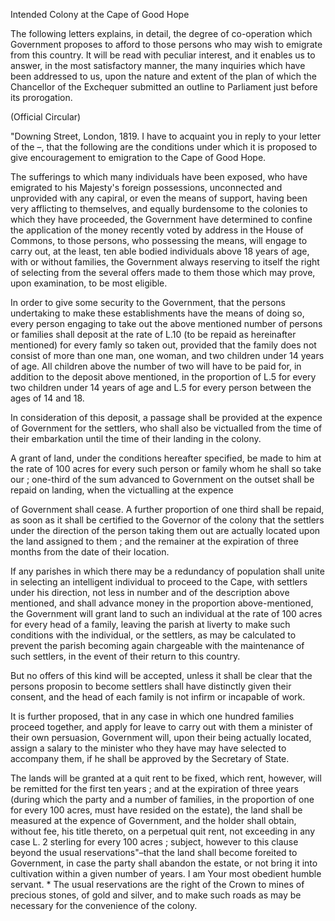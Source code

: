   Intended Colony at the Cape of Good Hope  The following letters explains, in detail, the degree of co-operation which Government proposes to afford to those persons who may wish to emigrate from this country. It will be read with peculiar interest, and it enables us to answer, in the most satisfactory manner, the many inquiries which have been addressed to us, upon the nature and extent of the plan of which the Chancellor of the Exchequer submitted an outline to Parliament just before its prorogation.  (Official Circular)  "Downing Street, London, 1819. I have to acquaint you in reply to your letter of the –, that the following are the conditions under which it is proposed to give encouragement to emigration to the Cape of Good Hope.  The sufferings to which many individuals have been exposed, who have emigrated to his Majesty's foreign possessions, unconnected and unprovided with any capiral, or even the means of support, having been very afflicting to themselves, and equally burdensome to the colonies to which they have proceeded, the Government have determined to confine the application of the money recently voted by address in the House of Commons, to those persons, who possessing the means, will engage to carry out, at the least, ten able bodied individuals above 18 years of age, with or without families, the Government always reserving to itself the right of selecting from the several offers made to them those which may prove, upon examination, to be most eligible.  In order to give some security to the Government, that the persons undertaking to make these establishments have the means of doing so, every person engaging to take out the above mentioned number of persons or families shall deposit at the rate of L.10 (to be repaid as hereinafter mentioned) for every famly so taken out, provided that the family does not consist of more than one man, one woman, and two children under 14 years of age. All children above the number of two will have to be paid for, in addition to the deposit above mentioned, in the proportion of L.5 for every two children under 14 years of age and L.5 for every person between the ages of 14 and 18.  In consideration of this deposit, a passage shall be provided at the expence of Government for the settlers, who shall also be victualled from the time of their embarkation until the time of their landing in the colony.  A grant of land, under the conditions hereafter specified, be made to him at the rate of 100 acres for every such person or family whom he shall so take our ; one-third of the sum advanced to Government on the outset shall be repaid on landing, when the victualling at the expence  of Government shall cease. A further proportion of one third shall be repaid, as soon as it shall be certified to the Governor of the colony that the settlers under the direction of the person taking them out are actually located upon the land assigned to them ; and the remainer at the expiration of three months from the date of their location.  If any parishes in which there may be a redundancy of population shall unite in selecting an intelligent individual to proceed to the Cape, with settlers under his direction, not less in number and of the description above mentioned, and shall advance money in the proportion above-mentioned, the Government will grant land to such an individual at the rate of 100 acres for every head of a family, leaving the parish at liverty to make such conditions with the individual, or the settlers, as may be calculated to prevent the parish becoming again chargeable with the maintenance of such settlers, in the event of their return to this country.  But no offers of this kind will be accepted, unless it shall be clear that the persons proposin to become settlers shall have distinctly given their consent, and the head of each family is not infirm or incapable of work.  It is further proposed, that in any case in which one hundred families proceed together, and apply for leave to carry out with them a minister of their own persuasion, Government will, upon their being actually located, assign a salary to the minister who they have may have selected to accompany them, if he shall be approved by the Secretary of State.  The lands will be granted at a quit rent to be fixed, which rent, however, will be remitted for the first ten years ; and at the expiration of three years (during which the party and a number of families, in the proportion of one for every 100 acres, must have resided on the estate), the land shall be measured at the expence of Government, and the holder shall obtain, without fee, his title thereto, on a perpetual quit rent, not exceeding in any case L. 2 sterling for every 100 acres ; subject, however to this clause beyond the usual reservations"–that the land shall become foreited to Government, in case the party shall abandon the estate, or not bring it into cultivation within a given number of years. I am Your most obedient humble servant. * The usual reservations are the right of the Crown to mines of precious stones, of gold and silver, and to make such roads as may be necessary for the convenience of the colony.  